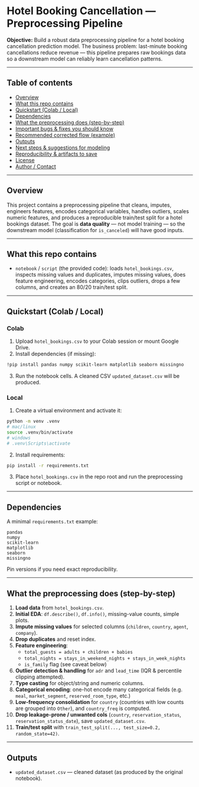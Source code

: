 # Hotel Booking Cancellation — Preprocessing Pipeline

**Objective:** Build a robust data preprocessing pipeline for a hotel booking cancellation prediction model. The business problem: last-minute booking cancellations reduce revenue — this pipeline prepares raw bookings data so a downstream model can reliably learn cancellation patterns.

---

## Table of contents

- [Overview](#overview)
- [What this repo contains](#what-this-repo-contains)
- [Quickstart (Colab / Local)](#quickstart-colab--local)
- [Dependencies](#dependencies)
- [What the preprocessing does (step-by-step)](#what-the-preprocessing-does-step-by-step)
- [Important bugs & fixes you should know](#important-bugs--fixes-you-should-know)
- [Recommended corrected flow (example)](#recommended-corrected-flow-example)
- [Outputs](#outputs)
- [Next steps & suggestions for modeling](#next-steps--suggestions-for-modeling)
- [Reproducibility & artifacts to save](#reproducibility--artifacts-to-save)
- [License](#license)
- [Author / Contact](#author--contact)

---

## Overview

This project contains a preprocessing pipeline that cleans, imputes, engineers features, encodes categorical variables, handles outliers, scales numeric features, and produces a reproducible train/test split for a hotel bookings dataset. The goal is **data quality** — not model training — so the downstream model (classification for `is_canceled`) will have good inputs.

---

## What this repo contains

- `notebook` / `script` (the provided code): loads `hotel_bookings.csv`, inspects missing values and duplicates, imputes missing values, does feature engineering, encodes categories, clips outliers, drops a few columns, and creates an 80/20 train/test split.

---

## Quickstart (Colab / Local)

### Colab

1. Upload `hotel_bookings.csv` to your Colab session or mount Google Drive.
2. Install dependencies (if missing):

```bash
!pip install pandas numpy scikit-learn matplotlib seaborn missingno
```

3. Run the notebook cells. A cleaned CSV `updated_dataset.csv` will be produced.

### Local

1. Create a virtual environment and activate it:

```bash
python -m venv .venv
# mac/linux
source .venv/bin/activate
# windows
# .venv\Scripts\activate
```

2. Install requirements:

```bash
pip install -r requirements.txt
```

3. Place `hotel_bookings.csv` in the repo root and run the preprocessing script or notebook.

---

## Dependencies

A minimal `requirements.txt` example:

```
pandas
numpy
scikit-learn
matplotlib
seaborn
missingno
```

Pin versions if you need exact reproducibility.

---

## What the preprocessing does (step-by-step)

1. **Load data** from `hotel_bookings.csv`.
2. **Initial EDA**: `df.describe()`, `df.info()`, missing-value counts, simple plots.
3. **Impute missing values** for selected columns (`children`, `country`, `agent`, `company`).
4. **Drop duplicates** and reset index.
5. **Feature engineering**:
   - `total_guests = adults + children + babies`
   - `total_nights = stays_in_weekend_nights + stays_in_week_nights`
   - `is_family` flag (see caveat below)
6. **Outlier detection & handling** for `adr` and `lead_time` (IQR & percentile clipping attempted).
7. **Type casting** for object/string and numeric columns.
8. **Categorical encoding**: one-hot encode many categorical fields (e.g. `meal`, `market_segment`, `reserved_room_type`, etc.)
9. **Low-frequency consolidation** for `country` (countries with low counts are grouped into `Other`), and `country_freq` is computed.
10. **Drop leakage-prone / unwanted cols** (`country`, `reservation_status`, `reservation_status_date`), save `updated_dataset.csv`.
11. **Train/test split** with `train_test_split(..., test_size=0.2, random_state=42)`.

---

## Outputs

- `updated_dataset.csv` — cleaned dataset (as produced by the original notebook).
